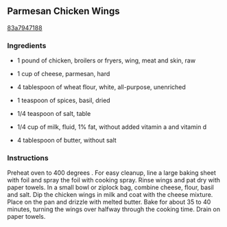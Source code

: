 ## Parmesan Chicken Wings

[83a7947188](http://tastykitchen.com/recipes/appetizers-and-snacks/parmesan-chicken-wings/)

### Ingredients

 - 1 pound of chicken, broilers or fryers, wing, meat and skin, raw

 - 1 cup of cheese, parmesan, hard

 - 4 tablespoon of wheat flour, white, all-purpose, unenriched

 - 1 teaspoon of spices, basil, dried

 - 1/4 teaspoon of salt, table

 - 1/4 cup of milk, fluid, 1% fat, without added vitamin a and vitamin d

 - 4 tablespoon of butter, without salt

### Instructions

Preheat oven to 400 degrees . For easy cleanup, line a large baking sheet with foil and spray the foil with cooking spray. Rinse wings and pat dry with paper towels. In a small bowl or ziplock bag, combine cheese, flour, basil and salt. Dip the chicken wings in milk and coat with the cheese mixture. Place on the pan and drizzle with melted butter. Bake for about 35 to 40 minutes, turning the wings over halfway through the cooking time. Drain on paper towels.